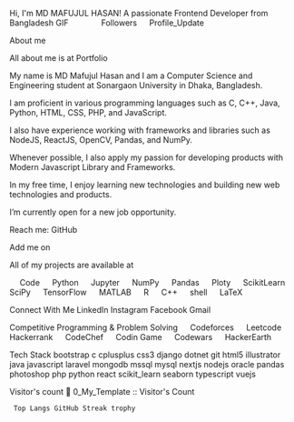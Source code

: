 

 Hi, I'm MD MAFUJUL HASAN! A passionate Frontend Developer from Bangladesh GIF
        Followers   Profile_Update  



 About me


All about me is at Portfolio

My name is MD Mafujul Hasan and I am a Computer Science and Engineering student at Sonargaon University in Dhaka, Bangladesh.

I am proficient in various programming languages such as C, C++, Java, Python, HTML, CSS, PHP, and JavaScript.

I also have experience working with frameworks and libraries such as NodeJS, ReactJS, OpenCV, Pandas, and NumPy.

Whenever possible, I also apply my passion for developing products with Modern Javascript Library and Frameworks.

In my free time, I enjoy learning new technologies and building new web technologies and products.

I’m currently open for a new job opportunity.

Reach me: GitHub

Add me on 

All of my projects are available at 

  Code   Python   Jupyter   NumPy   Pandas   Ploty   ScikitLearn   SciPy   TensorFlow   MATLAB   R   C++   shell   LaTeX  


Connect With Me
LinkedIn Instagram Facebook Gmail


Competitive Programming & Problem Solving
  Codeforces   Leetcode   Hackerrank   CodeChef   Codin Game   Codewars   HackerEarth


Tech Stack
bootstrap c cplusplus css3 django dotnet git html5 illustrator java javascript laravel mongodb mssql mysql nextjs nodejs oracle pandas photoshop php python react scikit_learn seaborn typescript vuejs

Visitor's count 👀
0_My_Template :: Visitor's Count

     Top Langs GitHub Streak trophy
